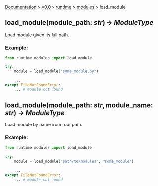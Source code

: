 [Documentation](/docs/documentation.md) >
 [v0.0](/docs/0.0/version.md) >
  [runtime](/docs/0.0/runtime/module.md) >
   [modules](/docs/0.0/runtime/modules/module.md) >
    load_module

## load_module(module_path: _str_) -> _ModuleType_

Load module given its full path.

### Example:

```python
from runtime.modules import load_module

try:
    module = load_module("some_module.py")

    ...
except FileNotFoundError:
    ... # module not found
```

## load_module(module_path: _str_, module_name: _str_) -> _ModuleType_

Load module by name from root path.

### Example:

```python
from runtime.modules import load_module

try:
    module = load_module("path/to/modules", "some_module")

    ...
except FileNotFoundError:
    ... # module not found
```